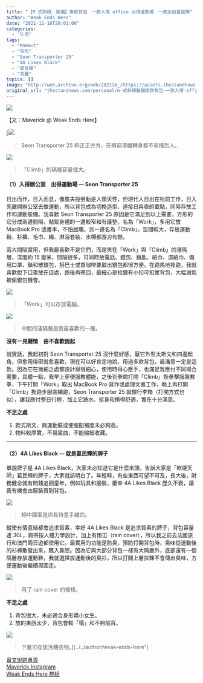 ```yaml
---
title: "【M 式斜槓．裝備】兩款背包　一款入得 office 出得運動場　一款出自葛民輝"
author: "Weak Ends Here"
date: "2021-11-16T20:01:00"
categories:
  - "生活"
tags:
  - "Mammut"
  - "背包"
  - "Seon Transporter 25"
  - "4A Likes Black"
  - "葛民輝"
  - "背嚢"
topics: []
image: "http://web.archive.org/web/2021im_/https://assets.thestandnews.com/media/photos/backpack-17.png"
original_url: "thestandnews.com/personal/m-式斜槓裝備兩款背包-一款入得-office-出得運動場-一款出自葛民輝"
---
```

![](http://web.archive.org/web/2021im_/https://assets.thestandnews.com/media/photos/backpack-17.png)

【文：Maverick @ Weak Ends Here】

[](../../author/weak-ends-here")

[![](http://web.archive.org/web/2021im_/https://assets.thestandnews.com/media/photos/012398806010326457157.jpg)
> Seon Transporter 25 夠正正方方，在擠迫港鐵轉身都不易撞到人。

![](http://web.archive.org/web/2021im_/https://assets.thestandnews.com/media/photos/025474091531525936947.jpg)
> 「Climb」的隔層容量很大。

#### （1）入得辦公室　出得運動場 — Seon Transporter 25

日出而作，日入而息，像農夫般勞動是人類天性，但現代人日出在枱前工作，日入先離開辦公室去做運動，所以背包成為切換造型、連接日與夜的載點，同時存放工作和運動裝備。我喜歡 Seon Transporter 25 原因是它滿足到以上需要，方形的它分成兩邊間隔，貼緊身體的一邊較窄和有護墊，名為「Work」，多用它放 MacBook Pro 或書本，不怕屈爛。另一邊名為「Climb」，空間較大，存放運動鞋、衫褲、毛巾、繩、淋浴套裝、水樽都游刃有餘。

兩大間隔實用，但我最喜歡不是它們，而是夾在「Work」與「Climb」的淺隔層，深度約 15 厘米，間隔很多，可同時放電話、銀包、鎖匙、紙巾、濕紙巾、備用口罩、鎖和散銀包，搭巴士或買咖啡要取出銀包都很方便。在跑馬地夜跑，我就喜歡脫下口罩放在這處，跑後再帶回，最細心是拉鍊有小扣可扣實背包，大幅減低被偷銀包機會。

![](http://web.archive.org/web/2021im_/https://assets.thestandnews.com/media/photos/031614498361253277532.jpg)
> 「Work」可以存放電腦。

![](http://web.archive.org/web/2021im_/https://assets.thestandnews.com/media/photos/047501924051051827717.jpg)
> 中間的淺隔層是我最喜歡的一層。

**沒有一見鍾情　由不喜歡說起**

說實話，我起初對 Seon Transporter 25 沒什麼好感，厭它外型太斯文和四邊起角，但愈用得密就愈喜歡，現在可以好肯定地說，用過多款背包，最滿意一定是這款。因為它在微細之處都設計得很細心，使用時得心應手，也滿足我應付不同場合需要，具體一點，我早上穿便服教體能，之後到拳館打開「Climb」換拳擊服裝教拳，下午打開「Work」取出 MacBook Pro 寫作或處理文書工作，晚上再打開「Climb」換跑步服裝練跑，Seon Transporter 25 就像行李箱（打開方式也似），讓我應付整日行程，加上它跣水、挺身和揹得舒適，實在十分滿意。

**不足之處**

1.  款式斯文，與運動裝或便服配襯度未必夠高。
2.  物料較厚實，不易屈曲，不能縮細收藏。

* * *

#### （2）4A Likes Black — 就是葛民輝的牌子

單說牌子是 4A Likes Black，大家未必知道它是什麼來頭，告訴大家是「軟硬天師」葛民輝的牌子，大家就該明白了。年輕時，有些東西可望不可及，長大後，財務健全就有閒錢追回童年，例如玩具和服裝，慶幸 4A Likes Black 歷久不衰，讓我有機會由服裝買到背包。

![](http://web.archive.org/web/2021im_/https://assets.thestandnews.com/media/photos/055545857438012766573.jpg)
> 相中圖案是店長特意手繪的。

縱使有情意結都會追求質素，幸好 4A Likes Black 是追求質素的牌子，背包容量達 30L，肩帶按人體力學設計，加上有雨冚（rain cover），所以我之前去法國旅行和澳門兩日遊都使用它。最實用的功能是防臭，預防打開背包時，臭味從運動後的衫褲散發出來，飄入鼻腔。因為它與大部分背包一樣有大隔層外，底部還有一個隔層存放運動鞋，我就選擇放運動後的臭衫，所以打開上層拉鍊不會傳出臭味，方便運動後繼續周圍走。

![](http://web.archive.org/web/2021im_/https://assets.thestandnews.com/media/photos/062213712181071616614.jpg)
> 用了 rain cover 的模樣。

**不足之處**

1.  背包很大，未必適合身形嬌小女生。
2.  放的東西太少，背包會較「塌」和不夠貼背。

![](http://web.archive.org/web/2021im_/https://assets.thestandnews.com/media/photos/074936179723112241366.jpg)
> 下層可存放污糟衣物。](../../author/weak-ends-here") 

[](../../author/weak-ends-here")[賣文說跑專頁](http://web.archive.org/web/20211117134808/https://www.facebook.com/projectm.hk/)  
[Maverick Instagram](http://web.archive.org/web/20211117134808/https://www.instagram.com/maverick_au/)  
[Weak Ends Here 群組](http://web.archive.org/web/20211117134808/https://www.facebook.com/groups/498772610150499/)
